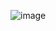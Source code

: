 
![image](https://github.com/Kall-felix/desafio-python-Squadio/assets/65435980/16050a47-7202-4cd5-891c-b33f103a6576)
